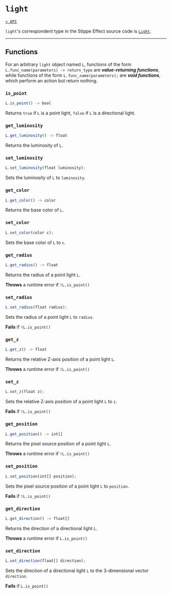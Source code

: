# `light`

[`< API`](README.md)

`light`'s correspondent type in the Stippe Effect source code is [`Light`](https://github.com/jbunke/stipple-effect/blob/master/src/com/jordanbunke/stipple_effect/scripting/util/Light.java).

---

## Functions

For an arbitrary `light` object named `L`, functions of the form `L.func_name(parameters) -> return_type` are __*value-returning functions*__, while functions of the form `L.func_name(parameters);` are __*void functions*__, which perform an action but return nothing.

### `is_point`
```js
L.is_point() -> bool
```
Returns `true` if `L` is a point light, `false` if `L` is a directional light.

### `get_luminosity`
```js
L.get_luminosity() -> float
```
Returns the luminosity of `L`.

### `set_luminosity`
```js
L.set_luminosity(float luminosity);
```
Sets the luminosity of `L` to `luminosity`.

### `get_color`
```js
L.get_color() -> color
```
Returns the base color of `L`.

### `set_color`
```js
L.set_color(color c);
```
Sets the base color of `L` to `c`.

### `get_radius`
```js
L.get_radius() -> float
```
Returns the radius of a point light `L`.

**Throws** a runtime error if `!L.is_point()`

### `set_radius`
```js
L.set_radius(float radius);
```
Sets the radius of a point light `L` to `radius`.

**Fails** if `!L.is_point()`

### `get_z`
```js
L.get_z() -> float
```
Returns the relative Z-axis position of a point light `L`.

**Throws** a runtime error if `!L.is_point()`

### `set_z`
```js
L.set_z(float z);
```
Sets the relative Z-axis position of a point light `L` to `z`.

**Fails** if `!L.is_point()`

### `get_position`
```js
L.get_position() -> int[]
```
Returns the pixel source position of a point light `L`.

**Throws** a runtime error if `!L.is_point()`

### `set_position`
```js
L.set_position(int[] position);
```
Sets the pixel source position of a point light `L` to `position`.

**Fails** if `!L.is_point()`

### `get_direction`
```js
L.get_direction() -> float[]
```
Returns the direction of a directional light `L`.

**Throws** a runtime error if `L.is_point()`

### `set_direction`
```js
L.set_direction(float[] direction);
```
Sets the direction of a directional light `L` to the 3-dimensional vector `direction`.

**Fails** if `L.is_point()`
